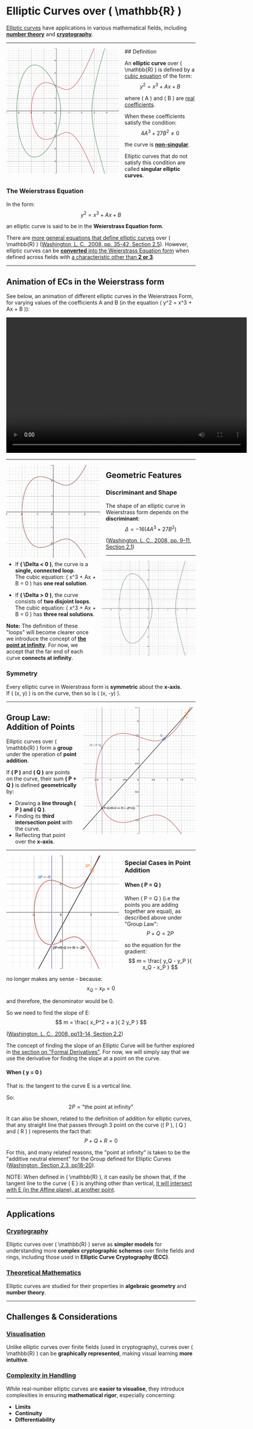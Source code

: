 # Elliptic Curves over \( \mathbb{R} \)

[Elliptic curves](https://mathworld.wolfram.com/EllipticCurve.html#:~:text=Formally%2C%20an%20elliptic%20curve%20over,%2C%20or%20a%20finite%20field.) have applications in various mathematical fields, including [**number theory**](https://mathworld.wolfram.com/NumberTheory.html#:~:text=Number%20theory%20is%20a%20vast,the%20properties%20of%20whole%20numbers.) and [**cryptography**](https://mathworld.wolfram.com/Cryptography.html).

---

<div style="float: left; margin-right: 15px;">
    <img src="img/ec-in-R.png" alt="graph showing two different Elliptic Curves in the Real numbers, one continuous, and one with 2 separate sections" width="300px">
</div>
## Definition

An **elliptic curve** over \( \mathbb{R} \) is defined by a [cubic equation](https://mathworld.wolfram.com/CubicEquation.html#:~:text=A%20cubic%20equation%20is%20an,solutions%20of%20a%20cubic%20equation.) of the form:
$$ y^2 = x^3 + Ax + B $$

where \( A \) and \( B \) are [real coefficients](https://mathworld.wolfram.com/Coefficient.html).

When these coefficients satisfy the condition:
$$ 4A^3 + 27B^2 \neq 0 $$

the curve is [**non-singular**](https://mathworld.wolfram.com/Determinant.html).

Elliptic curves that do not satisfy this condition are called **singular elliptic curves**.

### **The Weierstrass Equation**

In the form:
$$ y^2 = x^3 + Ax + B $$

an elliptic curve is said to be in the **Weierstrass Equation form**.

There are [more general equations that define elliptic curves](https://mathworld.wolfram.com/EllipticCurve.html) over \( \mathbb{R} \) ([Washington, L. C., 2008, pp. 35-42, Section 2.5](acknowledgements-bibliography.md)). However, elliptic curves can be [**converted** into the Weierstrass Equation form](https://crypto.stanford.edu/pbc/notes/elliptic/weier.html) when defined across fields with [a characteristic other than **2 or 3**](https://mathworld.wolfram.com/EllipticCurve.html).

---

## Animation of ECs in the Weierstrass form

See below, an animation of different elliptic curves in the Weierstrass Form, for varying values of the coefficients A and B (in the equation \( y^2 = x^3 + Ax + B \)):

<div style="text-align: center;">
  <video width="640" height="360" controls>
    <source src="vid/weierstrass-form.mp4" type="video/mp4">
    Your browser does not support the video tag.
  </video>
</div>

---

<div style="float: left; margin-right: 15px;">
    <img src="img/geometry.jpg" alt="graph showing two different Elliptic Curves in the Real numbers, one continuous, and one with 2 separate sections" width="250px">
</div>

## Geometric Features

### **Discriminant and Shape**

The shape of an elliptic curve in Weierstrass form depends on the **discriminant**:
$$ \Delta = -16(4A^3 + 27B^2) $$

([Washington, L. C., 2008, pp. 9-11, Section 2.1](acknowledgements-bibliography))

---

<div style="float: right; margin-left: 15px;">
    <img src="img/geometry2.jpg" alt="graph showing two different Elliptic Curves in the Real numbers, one continuous, and one with 2 separate sections" width="250px">
</div>

- If **\( \Delta < 0 \)**, the curve is a **single, connected loop**.  
  The cubic equation: \( x^3 + Ax + B = 0 \) has **one real solution**.

- If **\( \Delta > 0 \)**, the curve consists of **two disjoint loops**.  
  The cubic equation: \( x^3 + Ax + B = 0 \) has **three real solutions**.

**Note:** The definition of these "loops" will become clearer once we introduce the concept of [**the point at infinity**](projective-plane). For now, we accept that the far end of each curve **connects at infinity**.

### **Symmetry**

Every elliptic curve in Weierstrass form is **symmetric** about the **x-axis**.  
If \( (x, y) \) is on the curve, then so is \( (x, -y) \).

---

<div style="float: right; margin-left: 15px;">
    <img src="img/group-law.jpg" alt="graph showing two different Elliptic Curves in the Real numbers, one continuous, and one with 2 separate sections" width="300px">
</div>

## Group Law: Addition of Points

Elliptic curves over \( \mathbb{R} \) form a **group** under the operation of **point addition**.

If **\( P \)** and **\( Q \)** are points on the curve, their sum **\( P + Q \)** is defined **geometrically** by:

- Drawing a **line through \( P \) and \( Q \)**.
- Finding its **third intersection point** with the curve.
- Reflecting that point over the **x-axis**.

---

<div style="float: left; margin-right: 15px;">
    <img src="img/group-law-2.png" alt="graph showing two different Elliptic Curves in the Real numbers, one continuous, and one with 2 separate sections" width="300px">
</div>

### **Special Cases in Point Addition**

#### When \( P = Q \)

When \( P = Q \) (i.e the points you are adding together are equal), as described above under "Group Law":
$$ P + Q = 2P $$

so the equation for the gradient:
$$ m = \frac{ y_Q - y_P }{ x_Q - x_P } $$

no longer makes any sense - because:
$$ x_Q - x_P = 0 $$

and therefore, the denominator would be 0.

So we need to find the slope of E:
$$ m = \frac{ x_P^2 + a }{ 2 y_P } $$

([Washington, L. C., 2008, pp13-14, Section 2.2](acknowledgements-bibliography.md))

The concept of finding the slope of an Elliptic Curve will be further explored in [the section on "Formal Derivatives"](slope-of-elliptic-curve.md). For now, we will simply say that we use the derivative for finding the slope at a point on the curve.

#### When \( y = 0 \)

That is: the tangent to the curve E is a vertical line.

So:
$$ 2P = \text{"the point at infinity"} $$

It can also be shown, related to the definition of addition for elliptic curves, that any straight line that passes through 3 point on the curve (\( P \), \( Q \) and \( R \) ) represents the fact that:
$$ P + Q + R = 0 $$

For this, and many related reasons, the "point at infinity" is taken to be the "additive neutral element" for the Group defined for Elliptic Curves ([Washington, Section 2.3, pp18-20](acknowledgements-bibliography.md)).

NOTE: When defined in \( \mathbb{R} \), it can easily be shown that, if the tangent line to the curve \( E \) is anything other than vertical, [it will intersect with E (in the Affine plane), at another point](line-connecting-p-q-intersect-third-point.md).

---

## Applications

### **[Cryptography](https://en.wikipedia.org/wiki/Cryptography)**

Elliptic curves over \( \mathbb{R} \) serve as **simpler models** for understanding more **complex cryptographic schemes** over finite fields and rings, including those used in **Elliptic Curve Cryptography (ECC)**.

### **[Theoretical Mathematics](https://en.wikipedia.org/wiki/Algebraic_geometry)**

Elliptic curves are studied for their properties in **algebraic geometry** and **number theory**.

---

## Challenges & Considerations

### **[Visualisation](https://mathworld.wolfram.com/EllipticCurve.html#:~:text=Informally%2C%20an%20elliptic%20curve%20is,form%20of%20an%20elliptic%20curve.)**

Unlike elliptic curves over finite fields (used in cryptography), curves over \( \mathbb{R} \) can be **graphically represented**, making visual learning **more intuitive**.

### **[Complexity in Handling](<https://math.libretexts.org/Under_Construction/Purgatory/Book%3A_Active_Calculus_(Boelkins_et_al.)/01%3A_Understanding_the_Derivative/1.07%3A_Limits_Continuity_and_Differentiability>)**

While real-number elliptic curves are **easier to visualise**, they introduce complexities in ensuring **mathematical rigor**, especially concerning:

- **Limits**
- **Continuity**
- **Differentiability**
